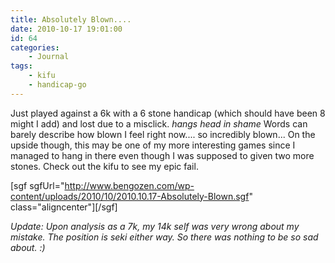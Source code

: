 ```yaml
---
title: Absolutely Blown....
date: 2010-10-17 19:01:00
id: 64
categories:
	- Journal
tags:
	- kifu
	- handicap-go
---
```


Just played against a 6k with a 6 stone handicap (which should have been 8 might I add) and lost due to a misclick. *hangs head in shame* Words can barely describe how blown I feel right now.... so incredibly blown... On the upside though, this may be one of my more interesting games since I managed to hang in there even though I was supposed to given two more stones. Check out the kifu to see my epic fail.

<!--more-->

[sgf sgfUrl="http://www.bengozen.com/wp-content/uploads/2010/10/2010.10.17-Absolutely-Blown.sgf" class="aligncenter"][/sgf]

_Update: Upon analysis as a 7k, my 14k self was very wrong about my mistake. The position is seki either way. So there was nothing to be so sad about. :)_